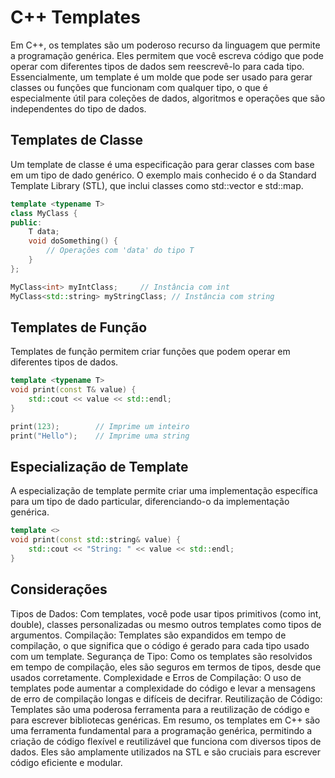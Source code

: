 # C++ Templates

Em C++, os templates são um poderoso recurso da linguagem que permite a programação genérica. Eles permitem que você escreva código que pode operar com diferentes tipos de dados sem reescrevê-lo para cada tipo. Essencialmente, um template é um molde que pode ser usado para gerar classes ou funções que funcionam com qualquer tipo, o que é especialmente útil para coleções de dados, algoritmos e operações que são independentes do tipo de dados.

## Templates de Classe

Um template de classe é uma especificação para gerar classes com base em um tipo de dado genérico. O exemplo mais conhecido é o da Standard Template Library (STL), que inclui classes como std::vector e std::map.

```cpp
template <typename T>
class MyClass {
public:
    T data;
    void doSomething() {
        // Operações com 'data' do tipo T
    }
};

MyClass<int> myIntClass;     // Instância com int
MyClass<std::string> myStringClass; // Instância com string
```

## Templates de Função

Templates de função permitem criar funções que podem operar em diferentes tipos de dados.

```cpp
template <typename T>
void print(const T& value) {
    std::cout << value << std::endl;
}

print(123);        // Imprime um inteiro
print("Hello");    // Imprime uma string
```

## Especialização de Template

A especialização de template permite criar uma implementação específica para um tipo de dado particular, diferenciando-o da implementação genérica.

```cpp
template <>
void print(const std::string& value) {
    std::cout << "String: " << value << std::endl;
}
```

## Considerações

Tipos de Dados: Com templates, você pode usar tipos primitivos (como int, double), classes personalizadas ou mesmo outros templates como tipos de argumentos.
Compilação: Templates são expandidos em tempo de compilação, o que significa que o código é gerado para cada tipo usado com um template.
Segurança de Tipo: Como os templates são resolvidos em tempo de compilação, eles são seguros em termos de tipos, desde que usados corretamente.
Complexidade e Erros de Compilação: O uso de templates pode aumentar a complexidade do código e levar a mensagens de erro de compilação longas e difíceis de decifrar.
Reutilização de Código: Templates são uma poderosa ferramenta para a reutilização de código e para escrever bibliotecas genéricas.
Em resumo, os templates em C++ são uma ferramenta fundamental para a programação genérica, permitindo a criação de código flexível e reutilizável que funciona com diversos tipos de dados. Eles são amplamente utilizados na STL e são cruciais para escrever código eficiente e modular.
